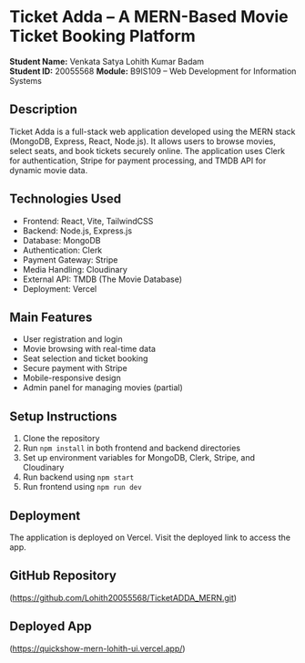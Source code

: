 # Ticket Adda – A MERN-Based Movie Ticket Booking Platform

**Student Name:** Venkata Satya Lohith Kumar Badam  
**Student ID:** 20055568 
**Module:** B9IS109 – Web Development for Information Systems  

## Description
Ticket Adda is a full-stack web application developed using the MERN stack (MongoDB, Express, React, Node.js). It allows users to browse movies, select seats, and book tickets securely online. The application uses Clerk for authentication, Stripe for payment processing, and TMDB API for dynamic movie data.

## Technologies Used
- Frontend: React, Vite, TailwindCSS
- Backend: Node.js, Express.js
- Database: MongoDB
- Authentication: Clerk
- Payment Gateway: Stripe
- Media Handling: Cloudinary
- External API: TMDB (The Movie Database)
- Deployment: Vercel

## Main Features
- User registration and login
- Movie browsing with real-time data
- Seat selection and ticket booking
- Secure payment with Stripe
- Mobile-responsive design
- Admin panel for managing movies (partial)

## Setup Instructions
1. Clone the repository
2. Run `npm install` in both frontend and backend directories
3. Set up environment variables for MongoDB, Clerk, Stripe, and Cloudinary
4. Run backend using `npm start`
5. Run frontend using `npm run dev`

## Deployment
The application is deployed on Vercel. Visit the deployed link to access the app.

## GitHub Repository
(https://github.com/Lohith20055568/TicketADDA_MERN.git)

## Deployed App
(https://quickshow-mern-lohith-ui.vercel.app/)
